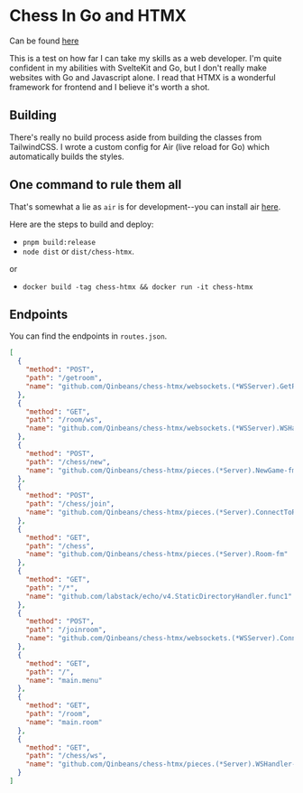 # Chess In Go and HTMX

Can be found [here](https://chess-htmx.onrender.com/)

This is a test on how far I can take my skills as a web developer. I'm quite confident in my abilities with SvelteKit and Go, but I don't really make websites with Go and Javascript alone. I read that HTMX is a wonderful framework for frontend and I believe it's worth a shot.

## Building

There's really no build process aside from building the classes from TailwindCSS. I wrote a custom config for Air (live reload for Go) which automatically builds the styles.

## One command to rule them all

That's somewhat a lie as `air` is for development--you can install air [here](https://github.com/cosmtrek/air).

Here are the steps to build and deploy:
- `pnpm build:release`
- `node dist` or `dist/chess-htmx`.

or

- `docker build -tag chess-htmx && docker run -it chess-htmx`

## Endpoints

You can find the endpoints in `routes.json`.

```json
[
  {
    "method": "POST",
    "path": "/getroom",
    "name": "github.com/Qinbeans/chess-htmx/websockets.(*WSServer).GetRoom-fm"
  },
  {
    "method": "GET",
    "path": "/room/ws",
    "name": "github.com/Qinbeans/chess-htmx/websockets.(*WSServer).WSHandler-fm"
  },
  {
    "method": "POST",
    "path": "/chess/new",
    "name": "github.com/Qinbeans/chess-htmx/pieces.(*Server).NewGame-fm"
  },
  {
    "method": "POST",
    "path": "/chess/join",
    "name": "github.com/Qinbeans/chess-htmx/pieces.(*Server).ConnectToRoom-fm"
  },
  {
    "method": "GET",
    "path": "/chess",
    "name": "github.com/Qinbeans/chess-htmx/pieces.(*Server).Room-fm"
  },
  {
    "method": "GET",
    "path": "/*",
    "name": "github.com/labstack/echo/v4.StaticDirectoryHandler.func1"
  },
  {
    "method": "POST",
    "path": "/joinroom",
    "name": "github.com/Qinbeans/chess-htmx/websockets.(*WSServer).ConnectToRoom-fm"
  },
  {
    "method": "GET",
    "path": "/",
    "name": "main.menu"
  },
  {
    "method": "GET",
    "path": "/room",
    "name": "main.room"
  },
  {
    "method": "GET",
    "path": "/chess/ws",
    "name": "github.com/Qinbeans/chess-htmx/pieces.(*Server).WSHandler-fm"
  }
]
```